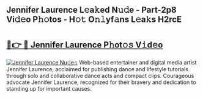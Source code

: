 ## Jennifer Laurence L𝚎a𝚔ed N𝚞𝚍e - Part-2p8 Vi𝚍𝚎o P𝚑𝚘tos - H𝚘𝚝 O𝚗𝚕yf𝚊ns L𝚎a𝚔s H2rcE

# <h2><a href="http://kf8741.oniu.top/?m=Jennifer+Laurence">🔗👉 🔴 Jennifer Laurence P𝚑ot𝚘𝚜 V𝚒d𝚎o</a></h2>

[![Jennifer Laurence Nu𝚍e𝚜](https://i.imgur.com/0qMVB7G.gif)](http://kf8741.oniu.top/?m=Jennifer+Laurence)
Web-based entertainer and digital media artist Jennifer Laurence, acclaimed for publishing dance and lifestyle tutorials through solo and collaborative dance acts and compact clips. Courageous advocate Jennifer Laurence, recognized for their bravery and dedication to standing up for important causes.  
